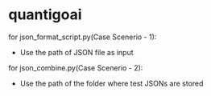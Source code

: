 # quantigoai

for json_format_script.py(Case Scenerio - 1):
- Use the path of JSON file as input 

for json_combine.py(Case Scenerio - 2):
- Use the path of the folder where test JSONs are stored

